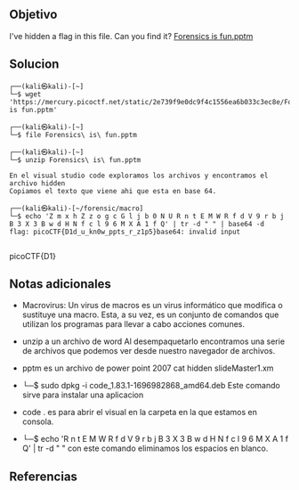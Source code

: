 
## Objetivo
I've hidden a flag in this file. Can you find it? [Forensics is fun.pptm](https://mercury.picoctf.net/static/2e739f9e0dc9f4c1556ea6b033c3ec8e/Forensics%20is%20fun.pptm)


## Solucion
```
┌──(kali㉿kali)-[~]
└─$ wget 'https://mercury.picoctf.net/static/2e739f9e0dc9f4c1556ea6b033c3ec8e/Forensics is fun.pptm'

┌──(kali㉿kali)-[~]
└─$ file Forensics\ is\ fun.pptm

┌──(kali㉿kali)-[~]
└─$ unzip Forensics\ is\ fun.pptm

En el visual studio code exploramos los archivos y encontramos el archivo hidden
Copiamos el texto que viene ahi que esta en base 64.

┌──(kali㉿kali)-[~/forensic/macro]
└─$ echo 'Z m x h Z z o g c G l j b 0 N U R n t E M W R f d V 9 r b j B 3 X 3 B w d H N f c l 9 6 M X A 1 f Q' | tr -d " " | base64 -d
flag: picoCTF{D1d_u_kn0w_ppts_r_z1p5}base64: invalid input


```
picoCTF{D1}
## Notas adicionales

- Macrovirus: Un virus de macros es un virus informático que modifica o sustituye una macro. Esta, a su vez, es un conjunto de comandos que utilizan los programas para llevar a cabo acciones comunes.
- unzip a un archivo de word
Al desempaquetarlo encontramos una serie de archivos que podemos ver desde nuestro navegador de archivos.
- pptm es un archivo de power point 2007
cat hidden slideMaster1.xm
- └─$ sudo dpkg -i code_1.83.1-1696982868_amd64.deb 
	Este comando sirve para instalar una aplicacion
	
- code . es para abrir el visual en la carpeta en la que estamos en consola.
- └─$ echo 'R n t E M W R f d V 9 r b j B 3 X 3 B w d H N f c l 9 6 M X A 1 f Q' | tr -d " " 
	con este comando eliminamos los espacios en blanco.


## Referencias
